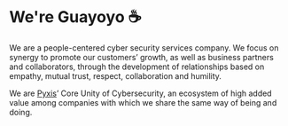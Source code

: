 # We're Guayoyo ☕

We are a people-centered cyber security services company. We focus on synergy to promote our customers’ growth, as well as business partners and collaborators, through the development of relationships based on empathy, mutual trust, respect, collaboration and humility.

We are [Pyxis](https://pyxisportal.com/)’ Core Unity of Cybersecurity, an ecosystem of high added value among companies with which we share the same way of being and doing.


<!--
**Here are some ideas to get you started:**
🙋‍♀️ A short introduction - what is your organization all about?
🌈 Contribution guidelines - how can the community get involved?
👩‍💻 Useful resources - where can the community find your docs? Is there anything else the community should know?
🍿 Fun facts - what does your team eat for breakfast?
🧙 Remember, you can do mighty things with the power of [Markdown](https://docs.github.com/github/writing-on-github/getting-started-with-writing-and-formatting-on-github/basic-writing-and-formatting-syntax)
-->
